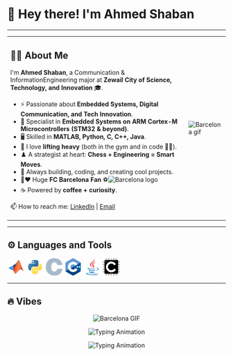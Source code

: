 # 👋 Hey there! I'm Ahmed Shaban  

---

<table>
<tr>
<td>

## 🧑‍💻 About Me  

I'm **Ahmed Shaban**, a Communication & InformationEngineering major at **Zewail City of Science, Technology, and Innovation** 🎓.  

- ⚡ Passionate about **Embedded Systems, Digital Communication, and Tech Innovation**.  
- 🔧 Specialist in **Embedded Systems on ARM Cortex-M Microcontrollers (STM32 & beyond)**.  
- 🖥️ Skilled in **MATLAB, Python, C, C++, Java**.  
- 💪 I love **lifting heavy** (both in the gym and in code 🏋️‍♂️).  
- ♟️ A strategist at heart: **Chess + Engineering = Smart Moves**.  
- 🚀 Always building, coding, and creating cool projects.  
- 💙❤️ Huge **FC Barcelona Fan** ⚽<img src="https://upload.wikimedia.org/wikipedia/en/4/47/FC_Barcelona_%28crest%29.svg" width="25" height="25" alt="Barcelona logo"/>  
- ☕ Powered by **coffee + curiosity**.  

📫 How to reach me: [LinkedIn](#) | [Email](#)  

</td>
<td>
<img src="https://media3.giphy.com/media/v1.Y2lkPTc5MGI3NjExNmdhMmlmNXo4dG81bHYyYzc5MmdrYXk4YjdjeXZxNzc3dmVreHIxMSZlcD12MV9pbnRlcm5hbF9naWZfYnlfaWQmY3Q9Zw/jBOOXxSJfG8kqMxT11/giphy.gif" width="220" alt="Barcelona gif"/>
</td>
</tr>
</table>

---

## ⚙️ Languages and Tools  

<p align="left">
  <img src="https://raw.githubusercontent.com/devicons/devicon/master/icons/matlab/matlab-original.svg" alt="MATLAB" width="40" height="40"/>
  <img src="https://raw.githubusercontent.com/devicons/devicon/master/icons/python/python-original.svg" alt="Python" width="40" height="40"/>
  <img src="https://raw.githubusercontent.com/devicons/devicon/master/icons/c/c-original.svg" alt="C" width="40" height="40"/>
  <img src="https://raw.githubusercontent.com/devicons/devicon/master/icons/cplusplus/cplusplus-original.svg" alt="C++" width="40" height="40"/>
  <img src="https://raw.githubusercontent.com/devicons/devicon/master/icons/java/java-original.svg" alt="Java" width="40" height="40"/>
  <img src="https://raw.githubusercontent.com/devicons/devicon/master/icons/embeddedc/embeddedc-original.svg" alt="Embedded C" width="40" height="40"/>
 
</p>

---
## 🔥 Vibes  

<p align="center">
  <img src="https://media0.giphy.com/media/v1.Y2lkPTc5MGI3NjExNzJrcTJscXh5dzhjMzRqc3ZzMmZrM2Jjcncyd292b2k0MDJ6ZW41cSZlcD12MV9pbnRlcm5hbF9naWZfYnlfaWQmY3Q9Zw/SxMTjAhrpBpE5E4BzB/giphy.gif" width="400" alt="Barcelona GIF"/>
</p>
<p align="center">
  <img src="https://readme-typing-svg.demolab.com?font=Fira+Code&size=24&pause=1200&color=00C2FF&width=800&lines=Realized+Barcelona+losing+ruins+my+mood+more+than+my+own+exam+grades.+🔵🔴⚽" alt="Typing Animation" />
</p>
<p align="center">
  <img src="https://readme-typing-svg.demolab.com?font=Fira+Code&size=24&pause=1000&color=00C2FF&width=800&lines=Realized+Barcelona+losing+ruins+my+mood+more+than+my+own+exam+grades.+🔵🔴⚽;I+don%27t+need+Google,+I+need+Stack+Overflow.;Sleep+mode+on+my+laptop+works+better+than+on+me.;RAM+is+not+where+sheep+live.+🐑+💾" alt="Typing Animation" />
</p>
